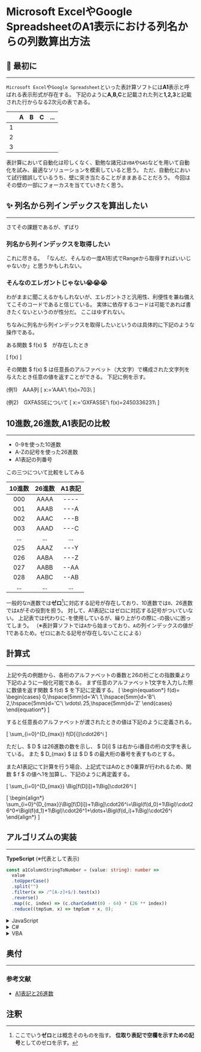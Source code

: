 # Microsoft ExcelやGoogle SpreadsheetのA1表示における列名からの列数算出方法

## 🚀 最初に

---

`Microsoft Excel`や`Google Spreadsheet`といった表計算ソフトには**A1**表示と呼ばれる表示形式が存在する。
下記のように**A,B,C**と記載された列と**1,2,3**と記載された行からなる2次元の表である。

||A|B|C|...|
|:-:|:-:|:-:|:-:|:-:|
|1|||||
|2|||||
|3|||||

表計算において自動化は珍しくなく、勤勉な諸兄は`VBA`や`GAS`などを用いて自動化を試み、最適なソリューションを模索していると思う。
ただ、自動化において試行錯誤しているうち、壁に突き当たることがままあることだろう。
今回はその壁の一部にフォーカスを当てていきたく思う。

## ✨ 列名から列インデックスを算出したい

---

さてその課題であるが、ずばり

### 列名から列インデックスを取得したい

これに尽きる。
「なんだ、そんなの一度A1形式でRangeから取得すればいいじゃないか」と思うかもしれない。

### そんなのエレガントじゃない😭😭😭

わがままに聞こえるかもしれないが、エレガントさと汎用性、利便性を兼ね備えてこそのコードであると信じている。
実体に依存するコードは可能であれば書きたくないというのが性分だ。
ここはゆずれない。

ちなみに列名から列インデックスを取得したいというのは具体的に下記のような操作である。

ある関数 $ f(x) $　が存在したとき

\[
    f(x)
\]

その関数 $ f(x) $ は任意長のアルファベット（大文字）で構成された文字列を与えたとき任意の値を返すことができる。
下記に例を示す。

(例1)　AAA列
\[
    x:='AAA'\\
    f(x)=703\\
\]

(例2)　GXFASSEについて
\[
    x:='GXFASSE'\\
    f(x)=2450336231\\
\]

## 10進数,26進数,A1表記の比較

---

- 0-9を使った10進数
- A-Zの記号を使った26進数
- A1表記の列番号

この三つについて比較をしてみる

|10進数|26進数|A1表記|
|:-:|:-:|:-:|
|000|AAAA|----|
|001|AAAB|---A|
|002|AAAC|---B|
|003|AAAD|---C|
|...|... |... |
|025|AAAZ|---Y|
|026|AABA|---Z|
|027|AABB|--AA|
|028|AABC|--AB|
|...|... |... |

一般的なn進数では**ゼロ**[^1]に対応する記号が存在しており、10進数では`0`、26進数では`A`がその役割を担う。
対して、A1表記にはゼロに対応する記号がついていない。
上記表では代わりに`-`を使用しているが、繰り上がりの際に`-`の扱いに困ってしまう。
（※表計算ソフトでは`A`から始まっており、`A`の列インデックスの値が1であるため。ゼロにあたる記号が存在しないことによる）

## 計算式

---

上記や先の例題から、各桁のアルファベットの番数と26の桁ごとの指数乗より下記のように一般化可能である。
まず任意のアルファベット1文字を入力した際に数値を返す関数 $ f(d) $ を下記に定義する。
\[
    \begin{equation*}
        f(d)=
        \begin{cases}
            0,\hspace{5mm}d='A'\\
            1,\hspace{5mm}d='B'\\
            2,\hspace{5mm}d='C'\\
            \vdots\\
            25,\hspace{5mm}d='Z'
        \end{cases}
    \end{equation*}
\]

すると任意長のアルファベットが渡されたときの値は下記のように定義される。

\[
    \sum_{i=0}^{D_{max}} f(D[i])\cdot26^i
\]

ただし、$ D $ は26進数の数を示し、 $ D[i] $ は右からi番目の桁の文字を表している。
また $ D_{max} $ は $ D $ の最大桁の番号を表すものとする。

またA1表記にて計算を行う場合、上記式ではAのとき0乗算が行われるため、関数 $ f $ の値へ1を加算し、下記のように再定義する。

\[
    \sum_{i=0}^{D_{max}} \Big[f(D[i])+1\Big]\cdot26^i
\]

\[
    \begin{align*}
    \sum_{i=0}^{D_{max}}\Big[f(D[i])+1\Big]\cdot26^i=\Bigl(f(d_0)+1\Bigl)\cdot26^0+\Bigl(f(d_1)+1\Bigl)\cdot26^1+\dots+\Bigl(f(d_i)+1\Big)\cdot26^i
    \end{align*}
\]

## アルゴリズムの実装

---

**TypeScript** (※代表として表示)

```typescript
const a1ColumnStringToNumber = (value: string): number =>
  value
  .toUpperCase()
  .split("")
  .filter(x => /^[A-z]+$/).test(x))
  .reverse()
  .map((c, index) => (c.charCodeAt(0) - 64) * (26 ** index))
  .reduce((tmpSum, x) => tmpSum + x, 0);
```

<details><summary>JavaScript</summary>

```javascript
function a1ColumnStringToNumber(value) {
    // regex pattern.
    const VALID_PATTERN = /^[A-Za-z]+$/;

    // Error handling.
    // ------------------------------------------
    // 1. type guard.
    if (typeof value !== 'string') {
        throw new TypeError("The provided value must be a string.");
    }
    // 2. pattern match.
    if (!VALID_PATTERN.test(value)) {
        throw new Error("The specified value must contain only alphabetical characters. For example, 'A' or 'AB'.");
    }

    // split & arrange & calcurate
    return value
    .toUpperCase()
    .split("")
    .reverse()
    .map((c, index) => (c.charCodeAt(0) - 64) * (26 ** index))
    .reduce((tmpSum, x) => tmpSum + x, 0);
}
```

</details>

<details><summary>C#</summary>

```Csharp
using System;
using System.Linq;
using System.Text.RegularExpressions;

// ... other codes.

private static decimal A1ColumnStringToInt(string value)
{
    if (string.IsNullOrEmpty(value) || !Regex.IsMatch(value, "^[A-Za-z]+$"))
    {
        throw new ArgumentException("The specified value must be a non-empty string and contain only alphabetical characters. (e.g., 'A', 'AZ')", nameof(value));
    }

    return value
    .ToUpper()
    .Reverse()
    .Select((c, index) =>
    {
        // A-Zの値の計算(A=1とした場合)
        decimal decimalChar = Convert.ToDecimal(c - 64);
        // 26 ^ indexの計算.
        decimal powerdNumber = Convert.ToDecimal(Math.Pow(26, index));

        return decimalChar * powerdNumber;
    })
    .Sum();
}

// ... other codes.
```

</details>

<details><summary>VBA</summary>

```VBA
```

</details>

## 奥付

---

### 参考文献

- [A1表記と26進数](https://qiita.com/ttk1/items/83ed469cf62aebcc67ba)

## 注釈

[^1]:ここでいう**ゼロ**とは概念そのものを指す。
**位取り表記で空欄を示すための記号**としてのゼロを示す。
